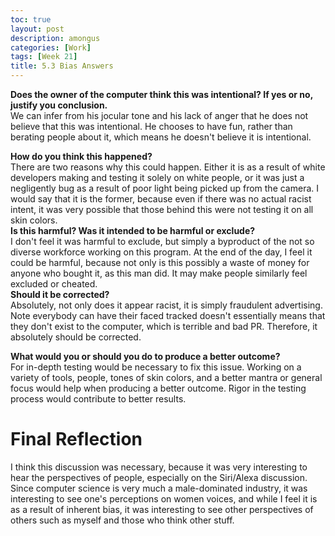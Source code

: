 ```yaml
---
toc: true
layout: post
description: amongus
categories: [Work]
tags: [Week 21]
title: 5.3 Bias Answers
---
```


**Does the owner of the computer think this was intentional? If yes or no, justify you conclusion.** <br>
We can infer from his jocular tone and his lack of anger that he does not believe that this was intentional. He chooses to have fun, rather than berating people about it, which means he doesn't believe it is intentional. <br>

**How do you think this happened?** <br>
There are two reasons why this could happen. Either it is as a result of white developers making and testing it solely on white people, or it was just a negligently bug as a result of poor light being picked up from the camera. I would say that it is the former, because even if there was no actual racist intent, it was very possible that those behind this were not testing it on all skin colors.  <br>
**Is this harmful? Was it intended to be harmful or exclude?**<br>
I don't feel it was harmful to exclude, but simply a byproduct of the not so diverse workforce working on this program. At the end of the day, I feel it could be harmful, because not only is this possibly a waste of money for anyone who bought it, as this man did. It may make people similarly feel excluded or cheated.<br>
**Should it be corrected?**<br>
Absolutely, not only does it appear racist, it is simply fraudulent advertising. Note everybody can have their faced tracked doesn't essentially means that they don't exist to the computer, which is terrible and bad PR. Therefore, it absolutely should be corrected.

**What would you or should you do to produce a better outcome?** <br>
For in-depth testing would be necessary to fix this issue. Working on a variety of tools, people, tones of skin colors, and a better mantra or general focus would help when producing a better outcome. Rigor in the testing process would contribute to better results.

# Final Reflection <br>
I think this discussion was necessary, because it was very interesting to hear the perspectives of people, especially on the Siri/Alexa discussion. Since computer science is very much a male-dominated industry, it was interesting to see one's perceptions on women voices, and while I feel it is as a result of inherent bias, it was interesting to see other perspectives of others such as myself and those who think other stuff.